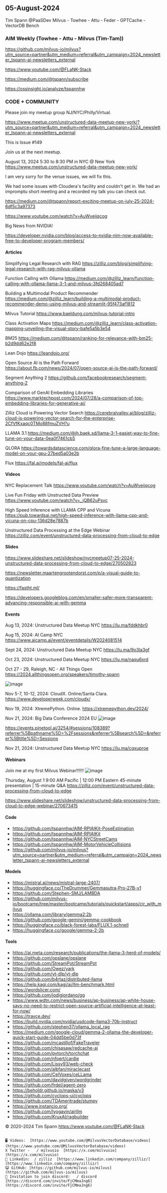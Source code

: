 ## 05-August-2024
Tim Spann @PaaSDev
Milvus - Towhee - Attu - Feder - GPTCache - VectorDB Bench

### AIM Weekly (Towhee - Attu - Milvus (Tim-Tam))

https://github.com/milvus-io/milvus?utm_source=partner&utm_medium=referral&utm_campaign=2024_newsletter_tspann-ai-newsletters_external

https://www.youtube.com/@FLaNK-Stack

https://medium.com/@tspann/subscribe

https://ossinsight.io/analyze/tspannhw


### CODE + COMMUNITY

Please join my meetup group NJ/NYC/Philly/Virtual. 

https://www.meetup.com/unstructured-data-meetup-new-york/?utm_source=partner&utm_medium=referral&utm_campaign=2024_newsletter_tspann-ai-newsletters_external

This is Issue #149

Join us at the next meetup.

August 13, 2024 5:30 to 8:30 PM in NYC @ 
New York
https://www.meetup.com/unstructured-data-meetup-new-york/


I am very sorry for the venue issues, we will fix this.

We had some issues with Cloudera's facility and couldn't get in.   We had an impromptu short meeting and a recorded my talk you can check out.

https://medium.com/@tspann/report-exciting-meetup-on-july-25-2024-6df5c3a97373

https://www.youtube.com/watch?v=AuWveijqcog


Big News from NVIDIA!

https://developer.nvidia.com/blog/access-to-nvidia-nim-now-available-free-to-developer-program-members/


#### Articles

Simplifying Legal Research with RAG
https://zilliz.com/blog/simplifying-legal-research-with-rag-milvus-ollama

Function Calling with Ollama
https://medium.com/@zilliz_learn/function-calling-with-ollama-llama-3-1-and-milvus-3fd268405ad7

Building a Multimodal Product Recommender
https://medium.com/@zilliz_learn/building-a-multimodal-product-recommender-demo-using-milvus-and-streamlit-95f473af1812

Milvus Tutorial
https://www.baeldung.com/milvus-tutorial-intro

Class Activation Maps
https://medium.com/@zilliz_learn/class-activation-mapping-unveiling-the-visual-story-bafe5a5b3e54

BM25
https://medium.com/@tspann/ranking-for-relevance-with-bm25-b2d9dd62e2f8

Lean Dojo
https://leandojo.org/

Open Source AI is the Path Forward
https://about.fb.com/news/2024/07/open-source-ai-is-the-path-forward/

Segment Anything 2
https://github.com/facebookresearch/segment-anything-2

Comparison of GenAI Embedding Libraries
https://www.marktechpost.com/2024/07/28/a-comparison-of-top-embedding-libraries-for-generative-ai/

Zilliz Cloud is Powering Vector Search
https://cerebralvalley.ai/blog/zilliz-cloud-is-powering-vector-search-for-the-enterprise-2CfVfKxaqc0TMo88fmuZVH?u

LLAMA 3.1
https://medium.com/@jh.baek.sd/llama-3-1-easiet-way-to-fine-tune-on-your-data-0ea0f7461cb5

QLORA
https://towardsdatascience.com/qlora-fine-tune-a-large-language-model-on-your-gpu-27bed5a03e2b

Flux
https://fal.ai/models/fal-ai/flux


#### Videos

NYC Replacement Talk
https://www.youtube.com/watch?v=AuWveijqcog

Live Fun Friday with Unstructed Data Preview
https://www.youtube.com/watch?v=_jQB62uPsvc

High Speed Inference with LLAMA CPP and Vicuna
https://pub.towardsai.net/high-speed-inference-with-llama-cpp-and-vicuna-on-cpu-136d28e7887b

Unstructured Data Processing at the Edge Webinar
https://zilliz.com/event/unstructured-data-processing-from-cloud-to-edge


#### Slides

https://www.slideshare.net/slideshow/nycmeetup07-25-2024-unstructured-data-processing-from-cloud-to-edge/270502823

https://newsletter.maartengrootendorst.com/p/a-visual-guide-to-quantization

https://fastht.ml/

https://developers.googleblog.com/en/smaller-safer-more-transparent-advancing-responsible-ai-with-gemma



#### Events

Aug 13, 2024:   Unstructured Data Meetup NYC
https://lu.ma/fddkhbr0

Aug 15, 2024:   AI Camp NYC
https://www.aicamp.ai/event/eventdetails/W2024081514

Sept 24, 2024:  Unstructured Data Meetup NYC
https://lu.ma/9o3la3gf

Oct 23, 2024:   Unstructured Data Meetup NYC
https://lu.ma/naqu6xrd

Oct 27 - 29, Raleigh, NC - All Things Open
https://2024.allthingsopen.org/speakers/timothy-spann

![image](https://github.com/tspannhw/FLiPStackWeekly/assets/18673814/2aae6f12-713b-473a-8d6c-38ec969aa811)

Nov 5-7, 10-12, 2024:  CloudX.  Online/Santa Clara. https://www.developerweek.com/cloudx/

Nov 19, 2024: XtremePython. Online.
https://xtremepython.dev/2024/

Nov 21, 2024: Big Data Conference 2024 EU
![image](https://github.com/user-attachments/assets/e81fb929-0f82-418f-bd14-58288cb03b9a)

https://events.pinetool.ai/3254/#sessions/108389?referrer%5Bpathname%5D=%2Fsessions&referrer%5Bsearch%5D=&referrer%5Btitle%5D=Sessions

Nov 21, 2024:    Unstructured Data Meetup NYC
https://lu.ma/cqxuproe


#### Webinars


Join me at my first Milvus Webinar!!!!!!
![image](https://github.com/tspannhw/FLiPStackWeekly/assets/18673814/7eee8aca-8810-41b6-aeef-2974fccf9f0c)

Thursday, August 1
9:00 AM Pacific | 12:00 PM Eastern
45-minute presentation | 15-minute Q&A
https://zilliz.com/event/unstructured-data-processing-from-cloud-to-edge

https://www.slideshare.net/slideshow/unstructured-data-processing-from-cloud-to-edge-webinar/270673415


#### Code

* https://github.com/tspannhw/AIM-RPIAIKit-PoseEstimation
* https://github.com/tspannhw/AIM-RPIAIKit
* https://github.com/tspannhw/AIM-NYCStreetCams
* https://github.com/tspannhw/AIM-MotorVehicleCollisions
* https://github.com/milvus-io/milvus?utm_source=partner&utm_medium=referral&utm_campaign=2024_newsletter_tspann-ai-newsletters_external



#### Models

* https://mistral.ai/news/mistral-large-2407/
* https://huggingface.co/TheDrummer/Gemmasutra-Pro-27B-v1
* https://github.com/Stephen-SMJ/LAMBDA
* https://github.com/milvus-io/bootcamp/tree/master/bootcamp/tutorials/quickstart/apps/cir_with_milvus
* https://ollama.com/library/gemma2:2b
* https://github.com/google-gemini/gemma-cookbook
* https://huggingface.co/black-forest-labs/FLUX.1-schnell
* https://huggingface.co/google/gemma-2-2b


  
#### Tools

* https://ai.meta.com/research/publications/the-llama-3-herd-of-models/
* https://github.com/opslane/opslane
* https://github.com/StreamPot/StreamPot
* https://github.com/Owez/yark
* https://github.com/yt-dlp/yt-dlp
* https://github.com/b4rtaz/distributed-llama
* https://help.kagi.com/kagi/ai/llm-benchmark.html
* https://wordslicer.com/
* https://github.com/jodigiordano/gg
* https://www.wdtn.com/news/business/ap-business/ap-white-house-says-no-need-to-restrict-open-source-artificial-intelligence-at-least-for-now/
* https://trayce.dev/
* https://build.nvidia.com/nvidia/usdcode-llama3-70b-instruct
* https://github.com/stephen37/ollama_local_rag
* https://medium.com/google-cloud/gemma-2-ollama-the-developer-quick-start-guide-04dd5be0d73f
* https://github.com/mcastillof/FakeTraveler
* https://github.com/chisasaw/redcache-ai
* https://github.com/pytorch/torchchat
* https://github.com/nfoert/cardie
* https://github.com/Lissy93/web-check
* https://github.com/albfan/miraclecast
* https://github.com/CelVoxes/ceLLama
* https://github.com/davidgiven/wordgrinder
* https://github.com/frdel/agent-zero
* https://beholdr.github.io/maska/v3
* https://github.com/cyclops-ui/cyclops
* https://github.com/TDAmeritrade/stumpy
* https://www.instancio.org/
* https://github.com/lyogavin/airllm
* https://github.com/KruxAI/ragbuilder
  

&copy; 2020-2024 Tim Spann  https://www.youtube.com/@FLaNK-Stack


~~~~~~~~~~~~~~~ CONNECT ~~~~~~~~~~~~~~~

🖥️ Videos:  [https://www.youtube.com/@MilvusVectorDatabase/videos](https://www.youtube.com/@MilvusVectorDatabase/videos)
X Twitter -   / milvusio  [https://x.com/milvusio](https://x.com/milvusio)
🔗 Linkedin:  / zilliz  [https://www.linkedin.com/company/zilliz/](https://www.linkedin.com/company/zilliz/)
😺 GitHub: [https://github.com/milvus-io/milvus](https://github.com/milvus-io/milvus)
🦾 Invitation to join discord:   / discord  [https://discord.com/invite/FjCMmaJng6](https://discord.com/invite/FjCMmaJng6)
